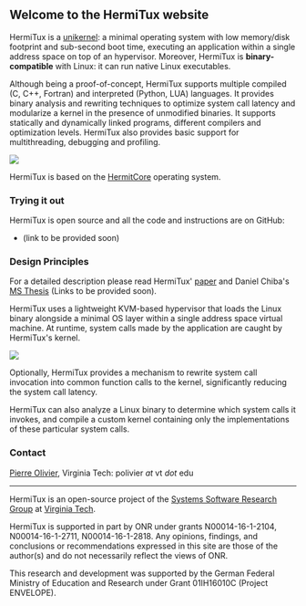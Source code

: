 ## Welcome to the HermiTux website

HermiTux is a [unikernel](http://unikernel.org/): a minimal operating system
with low memory/disk footprint and sub-second boot time, executing an
application within a single address space on top of an hypervisor. Moreover,
HermiTux is **binary-compatible** with Linux: it can run native Linux
executables.

Although being a proof-of-concept, HermiTux supports multiple compiled (C, C++,
Fortran) and interpreted (Python, LUA) languages. It provides binary analysis
and rewriting techniques to optimize system call latency and modularize a
kernel in the presence of unmodified binaries. It supports statically and
dynamically linked programs, different compilers and optimization levels.
HermiTux also provides basic support for multithreading, debugging and
profiling.

![](https://i.ibb.co/GtMRTDy/graph-unikernel-metrics.png)

HermiTux is based on the [HermitCore](https://hermitcore.org/) operating
system.

### Trying it out
HermiTux is open source and all the code and instructions are on GitHub:
- (link to be provided soon)

### Design Principles

For a detailed description please read HermiTux' [paper]() and Daniel Chiba's
[MS Thesis]() (Links to be provided soon).

HermiTux uses a lightweight KVM-based hypervisor that loads the Linux binary
alongside a minimal OS layer within a single address space virtual machine. At
runtime, system calls made by the application are caught by HermiTux's kernel.

![](https://i.ibb.co/19cLCyw/pic-overview.png)

Optionally, HermiTux provides a mechanism to rewrite system call invocation
into common function calls to the kernel, significantly reducing the system
call latency.

HermiTux can also analyze a Linux binary to determine which system calls it
invokes, and compile a custom kernel containing only the implementations of
these particular system calls.

### Contact

[Pierre Olivier](https://sites.google.com/view/pierreolivier), Virginia Tech: polivier *at* vt *dot* edu

* * *

HermiTux is an open-source project of the [Systems Software Research Group](https://www.ssrg.ece.vt.edu/) at [Virginia Tech](https://vt.edu/). 

HermiTux is supported in part by ONR under grants N00014-16-1-2104, N00014-16-1-2711, N00014-16-1-2818. Any opinions, findings, and conclusions or recommendations expressed in this site are those of the author(s) and do not necessarily reflect the views of ONR.

This research and development was supported by the German Federal Ministry of Education and Research under Grant 01IH16010C (Project ENVELOPE).
